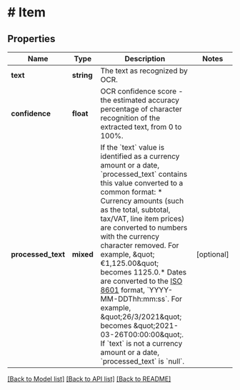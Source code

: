 # # Item

## Properties

| Name               | Type       | Description                                                                                                                                                                                                                                                                                                                                                                                                                                                                                                                                                                                                                                                               | Notes      |
|--------------------|------------|---------------------------------------------------------------------------------------------------------------------------------------------------------------------------------------------------------------------------------------------------------------------------------------------------------------------------------------------------------------------------------------------------------------------------------------------------------------------------------------------------------------------------------------------------------------------------------------------------------------------------------------------------------------------------|------------|
| **text**           | **string** | The text as recognized by OCR.                                                                                                                                                                                                                                                                                                                                                                                                                                                                                                                                                                                                                                            |            |
| **confidence**     | **float**  | OCR confidence score - the estimated accuracy percentage of character recognition of the extracted text, from 0 to 100%.                                                                                                                                                                                                                                                                                                                                                                                                                                                                                                                                                  |            |
| **processed_text** | **mixed**  | If the &#x60;text&#x60; value is identified as a currency amount or a date, &#x60;processed_text&#x60; contains this value converted to a common format:  * Currency amounts (such as the total, subtotal, tax/VAT, line item prices) are converted to numbers with the currency character removed. For example, \&quot;€1,125.00\&quot; becomes 1125.0.* Dates are converted to the [ISO 8601](https://en.wikipedia.org/wiki/ISO_8601) format, &#x60;YYYY-MM-DDThh:mm:ss&#x60;. For example, \&quot;26/3/2021\&quot; becomes \&quot;2021-03-26T00:00:00\&quot;.  If &#x60;text&#x60; is not a currency amount or a date, &#x60;processed_text&#x60; is &#x60;null&#x60;. | [optional] |

[[Back to Model list]](../../README.md#models) [[Back to API list]](../../README.md#endpoints) [[Back to README]](../../README.md)
